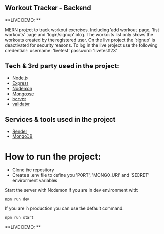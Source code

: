 ## Workout Tracker - Backend

**LIVE DEMO: **

MERN project to track workout exercises. Including 'add workout' page, 'list workouts' page and 'login/signup' blog.
The workouts list only shows the workouts created by the registered user.
On the live project the 'signup' is deactivated for security reasons.
To log in the live project use the following credentials:
    username: 'livetest'
    password: 'livetest123'

## Tech & 3rd party used in the project:
- [Node.js](https://nodejs.org/)
- [Express](https://expressjs.com/)
- [Nodemon](https://www.npmjs.com/package/nodemon)
- [Mongoose](https://mongoosejs.com/)
- [bcrypt](https://www.npmjs.com/package/bcrypt)
- [validator](https://www.npmjs.com/package/validator)

## Services & tools used in the project
- [Render](https://render.com/)
- [MongoDB](https://www.mongodb.com/)

# How to run the project:
- Clone the repository
- Create a .env file to define you 'PORT', 'MONGO_URI' and 'SECRET' environment variables

Start the server with Nodemon if you are in dev environment with:
```bash
npm run dev
```
If you are in production you can use the default command:
```bash
npm run start
```

**LIVE DEMO: **